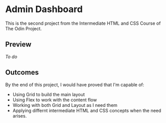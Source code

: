 # Admin Dashboard
This is the second project from the Intermediate HTML and CSS Course of The Odin Project.

## Preview

_To do_

## Outcomes

By the end of this project, I would have proved that I'm capable of:
- Using Grid to build the main layout
- Using Flex to work with the content flow
- Working with both Grid and Layout as I need them
- Applying differnt intermediate HTML and CSS concepts when the need arises.
